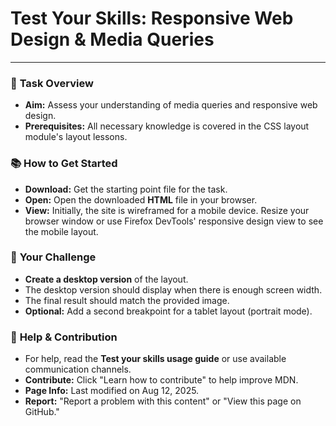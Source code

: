 # **Test Your Skills: Responsive Web Design & Media Queries**

---

### 📝 **Task Overview**

- **Aim:** Assess your understanding of media queries and responsive web design.
- **Prerequisites:** All necessary knowledge is covered in the CSS layout module's layout lessons.

### 📚 **How to Get Started**

- **Download:** Get the starting point file for the task.
- **Open:** Open the downloaded **HTML** file in your browser.
- **View:** Initially, the site is wireframed for a mobile device. Resize your browser window or use Firefox DevTools' responsive design view to see the mobile layout.

### 🎯 **Your Challenge**

- **Create a desktop version** of the layout.
- The desktop version should display when there is enough screen width.
- The final result should match the provided image.
- **Optional:** Add a second breakpoint for a tablet layout (portrait mode).

### 🤝 **Help & Contribution**

- For help, read the **Test your skills usage guide** or use available communication channels.
- **Contribute:** Click "Learn how to contribute" to help improve MDN.
- **Page Info:** Last modified on Aug 12, 2025.
- **Report:** "Report a problem with this content" or "View this page on GitHub."